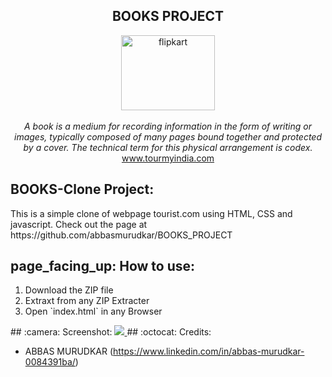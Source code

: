 <h2 align="center">BOOKS PROJECT </h2>
<p align="center">
<img src="https://image.shutterstock.com/image-vector/travel-tour-landscape-sun-airplane-260nw-366089225.jpg" alt="flipkart" height="120" width="150px" ><br><br>
<i>
  A book is a medium for recording information in the form of writing or images, typically composed of many pages bound together and protected by a cover. The technical term for this physical arrangement is codex.
  </i><br>
<a href="https://www.tourmyindia.com/">www.tourmyindia.com</a><br>
</p>
<h2>BOOKS-Clone Project:</h2>
This is a simple clone of webpage tourist.com using HTML, CSS and javascript. Check out the page at
https://github.com/abbasmurudkar/BOOKS_PROJECT
<h2>page_facing_up: How to use:</h2>
<ol>
  <li>Download the ZIP file</li>
  <li>Extraxt from any ZIP Extracter</li>
  <li>Open `index.html` in any Browser</li>
  </ol>
  ## :camera: Screenshot:
<a href="https://www.github.com/abbasmurudkar">
  <img src="images/TOURIST.png">
  </a>
    ## :octocat: Credits:

- ABBAS MURUDKAR (https://www.linkedin.com/in/abbas-murudkar-0084391ba/)

